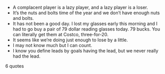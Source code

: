  - A complacent player is a lazy player, and a lazy player is a loser.
 - It’s the nuts and bolts time of the year and we don’t have enough nuts and bolts.
 - It has not been a good day. I lost my glasses early this morning and I had to go buy a pair of 79 dollar reading glasses today. 79 bucks. You can literally get them at Costco, three-for-20.
 - It seems like we’re doing just enough to lose by a little.
 - I may not know much but I can count.
 - I know you define leads by goals having the lead, but we never really had the lead.

6 quotes